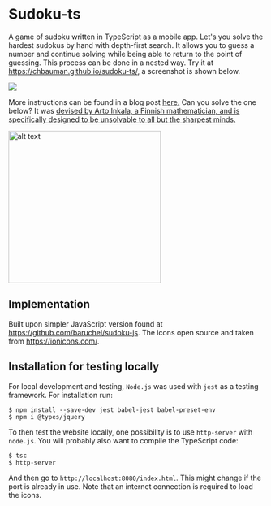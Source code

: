 # Sudoku-ts

A game of sudoku written in TypeScript as a mobile app.
Let's you solve the hardest sudokus by hand with depth-first search.
It allows you to guess a number and continue solving while being able to
return to the point of guessing. This process can be done in a nested way.
Try it at https://chbauman.github.io/sudoku-ts/, a screenshot is shown below.

![](https://chbauman.github.io/assets/img/posts/screen_sudoku_broad.png)

More instructions can be found in a blog post [here.](https://chbauman.github.io/info/2020/03/25/sudoku-ts/)
Can you solve the one below? It was [devised by Arto Inkala, a Finnish mathematician,
and is specifically designed to be unsolvable to all but the sharpest minds.](https://www.telegraph.co.uk/news/science/science-news/9359579/Worlds-hardest-sudoku-can-you-crack-it.html)

<img src="https://secure.i.telegraph.co.uk/multimedia/archive/02260/Untitled-1_2260717b.jpg" alt="alt text" width="300px">

## Implementation

Built upon simpler JavaScript version found at https://github.com/baruchel/sudoku-js.
The icons open source and taken from https://ionicons.com/.

## Installation for testing locally

For local development and testing, `Node.js` was used with `jest` as a
testing framework. For installation run:

```
$ npm install --save-dev jest babel-jest babel-preset-env
$ npm i @types/jquery
```

To then test the website locally, one possibility is to
use `http-server` with `node.js`. You will probably also want
to compile the TypeScript code:

```
$ tsc
$ http-server
```

And then go to `http://localhost:8080/index.html`.
This might change if the port is already in use.
Note that an internet connection is required to load
the icons.
